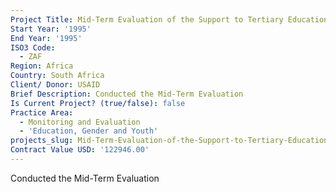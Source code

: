 ```yaml
---
Project Title: Mid-Term Evaluation of the Support to Tertiary Education Project
Start Year: '1995'
End Year: '1995'
ISO3 Code:
  - ZAF
Region: Africa
Country: South Africa
Client/ Donor: USAID
Brief Description: Conducted the Mid-Term Evaluation
Is Current Project? (true/false): false
Practice Area:
  - Monitoring and Evaluation
  - 'Education, Gender and Youth'
projects_slug: Mid-Term-Evaluation-of-the-Support-to-Tertiary-Education-Project
Contract Value USD: '122946.00'
---
```

Conducted the Mid-Term Evaluation
